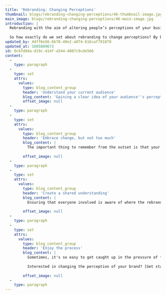 ```yaml
---
title: 'Rebranding: Changing Perceptions'
thumbnail: blogs/rebranding-changing-perceptions/46-thumbnail-image.jpg
main_image: blogs/rebranding-changing-perceptions/46-main-image.jpg
introduction: |
  Rebranding with the aim of altering people’s perceptions of your business can be a challenging task. As both consumers and markets change, factors beyond your control could force you to rethink what your brand really stands for. It's often an unenviable exercise which requires you to envisage how to evolve without alienating your target audience.
  
  So how exactly do we set about rebranding to change perceptions? By breaking things down into four simple, rational steps, of course...
updated_by: 44ff6e56-6b78-49e2-a074-616caf791879
updated_at: 1605889673
id: 0c6fd04a-d19c-414f-a544-4087c9cde566
content:
  -
    type: paragraph
  -
    type: set
    attrs:
      values:
        type: blog_content_group
        header: 'Understand your current audience'
        blog_content: 'Gaining a clear idea of your audience''s perception of your brand in its current form will help you to determine how much change is required. Forget about what you think your audience might think – this is a time for clear-cut answers. Interaction on social media, surveys and even face-to-face discussions – these are all examples which will help you understand the reality of how your brand is perceived. Ask specific, open questions, then in turn quiz yourself in order to determine the appropriate changes to make. Think along the lines of: Does my business''s logo connect well enough with my target market? Is my brand''s tone of voice missing the mark? Does my brand pander too heavily to desktop users? Ask difficult questions now and the process will become much easier down the line.'
        offset_image: null
  -
    type: paragraph
  -
    type: set
    attrs:
      values:
        type: blog_content_group
        header: 'Embrace change, but not too much'
        blog_content: |
          The important thing to remember from the outset is that your brand is allowed to change – nothing is set in stone. You need to ask yourself whether a few minor tweaks will create the intended impact you're searching for. Ensure that the changes to your brand are bold enough to make your audience sit up and take notice – don't be afraid to say goodbye to the past. The caveat here, of course, is a potential loss of brand-recognisability – we're looking to engage with people, not confuse them, so knowing what elements to keep and what to throw away is the million-pound question.
          
        offset_image: null
  -
    type: paragraph
  -
    type: set
    attrs:
      values:
        type: blog_content_group
        header: 'Create a shared understanding'
        blog_content: |
          Ensuring that everyone involved is aware of where the rebrand is headed will keep everyone on the same track, leaving you to rest easy in the knowledge that, as a collective, you understand both the need for change and the intended result. Take the time to sit down with your team and ensure that they all buy into the rebranding project – everything filters down from the top. Help them understand what you have learned from audience feedback and be open to suggestions – after all, a strong brand is achieved through teamwork.
          
        offset_image: null
  -
    type: paragraph
  -
    type: set
    attrs:
      values:
        type: blog_content_group
        header: 'Enjoy the process'
        blog_content: |
          Sometimes, it's so easy to get caught up in the pressure of feeling that your brand's core identity is at risk that you forget to enjoy the process of rebranding. A rebrand should be a celebration of both what your brand was and will become, not a desperate attempt to fend off stagnation until the next time comes around. Enjoy the creative journey, involve your audience and generate excitement for the evolution of your brand.
          
          Interested in changing the perception of your brand? [Get started by calling us today.](/contact)
          
        offset_image: null
  -
    type: paragraph
---
```

